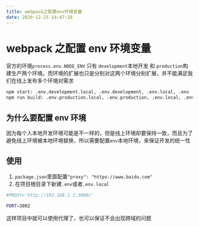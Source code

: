 ```yaml
---
title: webpack之配置env环境变量
date: 2020-12-25 14:47:10
---
```


# webpack 之配置 env 环境变量

官方的环境`process.env.NODE_ENV` 只有 `development`本地开发 和 `production`构建生产两个环境。而环境的扩展也只是分别对这两个环境分别扩展，并不能满足我们在线上发布多个环境对需求

```bash
npm start: .env.development.local, .env.development, .env.local, .env
npm run build: .env.production.local, .env.production, .env.local, .env
```

## 为什么要配置 env 环境

因为每个人本地开发环境可能是不一样的，但是线上环境却要保持一致，而且为了避免线上环境被本地环境替换，所以需要配置`env`本地环境，来保证开发的统一性

## 使用

1. `package.json`里面配置`"proxy": "https://www.baidu.com"`
2. 在项目根目录下新建`.env`或者`.env.local`

```bash
#PROXY='http://192.168.1.1:3000/'

PORT=3002
```

这样项目中就可以使用代理了，也可以保证不会出现跨域的问题
